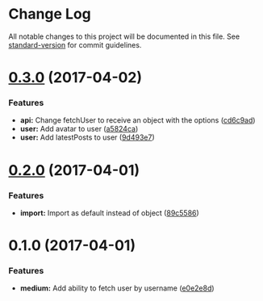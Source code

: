 # Change Log

All notable changes to this project will be documented in this file. See [standard-version](https://github.com/conventional-changelog/standard-version) for commit guidelines.

<a name="0.3.0"></a>
# [0.3.0](https://github.com/uesteibar/medium-fetcher/compare/v0.2.0...v0.3.0) (2017-04-02)


### Features

* **api:** Change fetchUser to receive an object with the options ([cd6c9ad](https://github.com/uesteibar/medium-fetcher/commit/cd6c9ad))
* **user:** Add avatar to user ([a5824ca](https://github.com/uesteibar/medium-fetcher/commit/a5824ca))
* **user:** Add latestPosts to user ([9d493e7](https://github.com/uesteibar/medium-fetcher/commit/9d493e7))



<a name="0.2.0"></a>
# [0.2.0](https://github.com/uesteibar/medium-fetcher/compare/v0.1.0...v0.2.0) (2017-04-01)


### Features

* **import:** Import as default instead of object ([89c5586](https://github.com/uesteibar/medium-fetcher/commit/89c5586))



<a name="0.1.0"></a>
# 0.1.0 (2017-04-01)


### Features

* **medium:** Add ability to fetch user by username ([e0e2e8d](https://github.com/uesteibar/medium-fetcher/commit/e0e2e8d))
